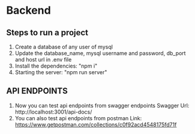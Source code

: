 # Backend

## Steps to run a project

1. Create a database of any user of mysql
2. Update the database_name, mysql username and password, db_port and host url in .env  file
3. Install the dependencies: "npm i"
4. Starting the server: "npm run server"


## API ENDPOINTS
1. Now you can test api endpoints from swagger endpoints 
    Swagger Url: http://localhost:3001/api-docs/
2. You can also test api endpoints from postman
    Link: https://www.getpostman.com/collections/c0f92acd4548175fd71f




